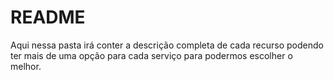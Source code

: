 # README

Aqui nessa pasta irá conter a descrição completa de cada recurso podendo ter mais de uma opção para cada serviço para podermos escolher o melhor.

